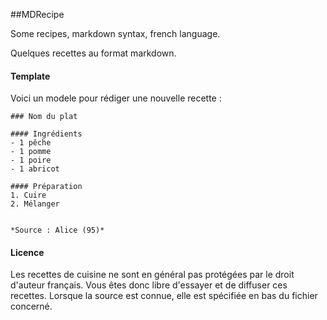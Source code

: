##MDRecipe

Some recipes, markdown syntax, french language.

Quelques recettes au format markdown.


#### Template
Voici un modele pour rédiger une nouvelle recette :

    ### Nom du plat
    
    #### Ingrédients
    - 1 pêche
    - 1 pomme
    - 1 poire
    - 1 abricot

    #### Préparation
    1. Cuire
    2. Mélanger
    
    
    *Source : Alice (95)*


#### Licence
Les recettes de cuisine ne sont en général pas protégées par le droit d'auteur français. Vous êtes donc libre d'essayer et de diffuser ces recettes. Lorsque la  source est connue, elle est spécifiée en bas du fichier concerné.

